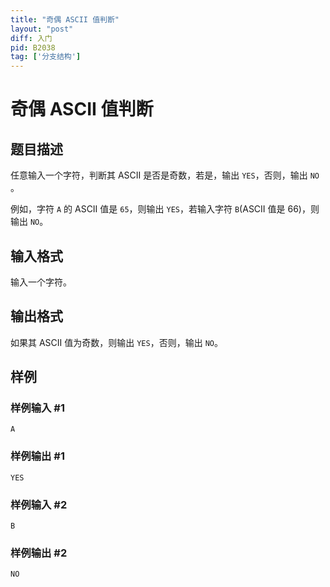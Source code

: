 ```yaml
---
title: "奇偶 ASCII 值判断"
layout: "post"
diff: 入门
pid: B2038
tag: ['分支结构']
---
```

# 奇偶 ASCII 值判断
## 题目描述

任意输入一个字符，判断其 ASCII 是否是奇数，若是，输出 `YES`，否则，输出 `NO` 。

例如，字符 `A` 的 ASCII 值是 `65`，则输出 `YES`，若输入字符 `B`(ASCII 值是 $66$)，则输出 `NO`。
## 输入格式

输入一个字符。
## 输出格式

如果其 ASCII 值为奇数，则输出 `YES`，否则，输出 `NO`。
## 样例

### 样例输入 #1
```
A
```
### 样例输出 #1
```
YES
```
### 样例输入 #2
```
B
```
### 样例输出 #2
```
NO
```
